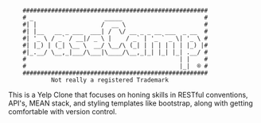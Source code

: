         ####################################################
        # _                    _____                       #
        #| |                  /  __ \                      #
        #| |__   __ _ ___  ___| /  \/ __ _ _ __ ___  _ __  #
        #| '_ \ / _` / __|/ _ \ |    / _` | '_ ` _ \| '_ \ #
        #| |_) | (_| \__ \  __/ \__/\ (_| | | | | | | |_) |#
        #|_.__/ \__,_|___/\___|\____/\__,_|_| |_| |_| .__/ #
        #                                           | |    #
        #                                           |_|  ® #
        ####################################################
                Not really a registered Trademark

This is a Yelp Clone that focuses on honing skills in RESTful conventions, API's, MEAN stack,
and styling templates like bootstrap, along with getting comfortable with 
version control.



